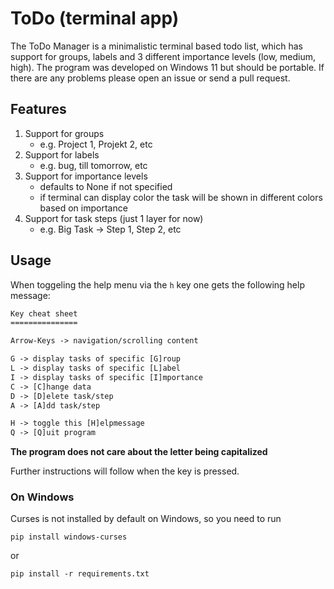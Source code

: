 # ToDo (terminal app)

The ToDo Manager is a minimalistic terminal based todo list, which has support for groups, labels and 3 different importance levels (low, medium, high). The program was developed on Windows 11 but should be portable. If there are any problems please open an issue or send a pull request.

## Features

1. Support for groups
    - e.g. Project 1, Projekt 2, etc
1. Support for labels
    - e.g. bug, till tomorrow, etc
1. Support for importance levels
    - defaults to None if not specified
    - if terminal can display color the task will be shown in different colors based on importance
1. Support for task steps (just 1 layer for now)
    - e.g. Big Task -> Step 1, Step 2, etc

## Usage

When toggeling the help menu via the `h` key one gets the following help message:

```txt
Key cheat sheet
===============

Arrow-Keys -> navigation/scrolling content

G -> display tasks of specific [G]roup
L -> display tasks of specific [L]abel
I -> display tasks of specific [I]mportance
C -> [C]hange data
D -> [D]elete task/step
A -> [A]dd task/step

H -> toggle this [H]elpmessage
Q -> [Q]uit program
```

**The program does not care about the letter being capitalized**

Further instructions will follow when the key is pressed.

### On Windows

Curses is not installed by default on Windows, so you need to run

```pwsh
pip install windows-curses
```

or

```pwsh
pip install -r requirements.txt
```
